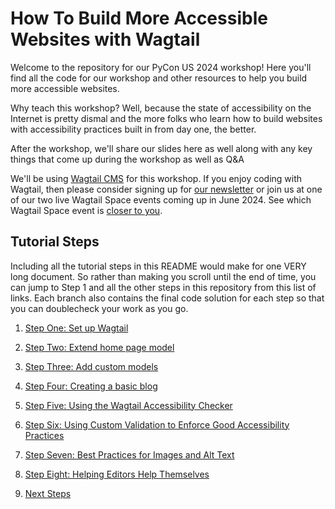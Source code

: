 # How To Build More Accessible Websites with Wagtail

Welcome to the repository for our PyCon US 2024 workshop! Here you'll find all the code for our workshop and other resources to help you build more accessible websites.

Why teach this workshop? Well, because the state of accessibility on the Internet is pretty dismal and the more folks who learn how to build websites with accessibility practices built in from day one, the better.

After the workshop, we'll share our slides here as well along with any key things that come up during the workshop as well as Q&A

We'll be using [Wagtail CMS](https://wagtail.org) for this workshop. If you enjoy coding with Wagtail, then please consider signing up for [our newsletter](https://wagtail.org/newsletter) or join us at one of our two live Wagtail Space events coming up in June 2024. See which Wagtail Space event is [closer to you](https://www.wagtail.space/).

## Tutorial Steps

Including all the tutorial steps in this README would make for one VERY long document. So rather than making you scroll until the end of time, you can jump to Step 1 and all the other steps in this repository from this list of links. Each branch also contains the final code solution for each step so that you can doublecheck your work as you go.

1. [Step One: Set up Wagtail](https://github.com/vossisboss/pyconwagtail2024/tree/step-1)

2. [Step Two: Extend home page model](https://github.com/vossisboss/pyconwagtail2024/tree/step-2)

3. [Step Three: Add custom models](https://github.com/vossisboss/pyconwagtail2024/tree/step-3)

4. [Step Four: Creating a basic blog](https://github.com/vossisboss/pyconwagtail2024/tree/step-4)

5. [Step Five: Using the Wagtail Accessibility Checker](https://github.com/vossisboss/pyconwagtail2024/tree/step-5)

6. [Step Six: Using Custom Validation to Enforce Good Accessibility Practices](https://github.com/vossisboss/pyconwagtail2024/tree/step-6)

7. [Step Seven: Best Practices for Images and Alt Text](https://github.com/vossisboss/pyconwagtail2024/tree/step-7)

8. [Step Eight: Helping Editors Help Themselves](https://github.com/vossisboss/pyconwagtail2024/tree/step-8)

9. [Next Steps](https://github.com/vossisboss/pyconwagtail2024/tree/next-steps) 
